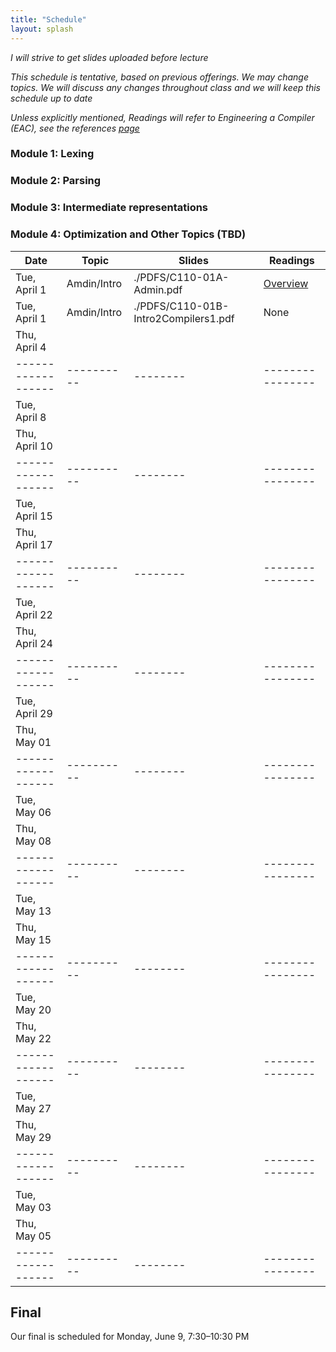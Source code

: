 ```yaml
---
title: "Schedule"
layout: splash
---
```


_I will strive to get slides uploaded before lecture_

_This schedule is tentative, based on previous offerings. We may change topics. We will discuss any changes throughout class and we will keep this schedule up to date_

_Unless explicitly mentioned, Readings will refer to Engineering a Compiler (EAC), see the references [page](https://sorensenucsc.github.io/CSE110A-sp2024/references.html)_

### Module 1: Lexing   
### Module 2: Parsing   
### Module 3: Intermediate representations   
### Module 4: Optimization and Other Topics (TBD)   

| Date             | Topic    | Slides |   Readings
|------------------|----------|--------|----------------
| Tue, April 1     | Amdin/Intro | ./PDFS/C110-01A-Admin.pdf | [Overview](https://siero.github.io/CSE110A-sp2025/overview.html)
| Tue, April 1     | Amdin/Intro | ./PDFS/C110-01B-Intro2Compilers1.pdf | None
| Thu, April 4     | <TBD>    | <TBD>  | <TBD> 
|------------------|----------|--------|----------------
| Tue, April 8     | <TBD>    | <TBD>  | <TBD> 
| Thu, April 10    | <TBD>    | <TBD>  | <TBD> 
|------------------|----------|--------|----------------
| Tue, April 15    | <TBD>    | <TBD>  | <TBD> 
| Thu, April 17    | <TBD>    | <TBD>  | <TBD> 
|------------------|----------|--------|----------------
| Tue, April 22    | <TBD>    | <TBD>  | <TBD> 
| Thu, April 24    | <TBD>    | <TBD>  | <TBD> 
|------------------|----------|--------|----------------
| Tue, April 29    | <TBD>    | <TBD>  | <TBD> 
| Thu, May 01      | <TBD>    | <TBD>  | <TBD> 
|------------------|----------|--------|----------------
| Tue, May 06      | <TBD>    | <TBD>  | <TBD> 
| Thu, May 08      | <TBD>    | <TBD>  | <TBD> 
|------------------|----------|--------|----------------
| Tue, May 13      | <TBD>    | <TBD>  | <TBD> 
| Thu, May 15      | <TBD>    | <TBD>  | <TBD> 
|------------------|----------|--------|----------------
| Tue, May 20      | <TBD>    | <TBD>  | <TBD> 
| Thu, May 22      | <TBD>    | <TBD>  | <TBD> 
|------------------|----------|--------|----------------
| Tue, May 27      | <TBD>    | <TBD>  | <TBD> 
| Thu, May 29      | <TBD>    | <TBD>  | <TBD> 
|------------------|----------|--------|----------------
| Tue, May 03      | <TBD>    | <TBD>  | <TBD> 
| Thu, May 05      | <TBD>    | <TBD>  | <TBD> 
|------------------|----------|--------|----------------

## Final

Our final is scheduled for Monday, June 9, 7:30–10:30 PM
